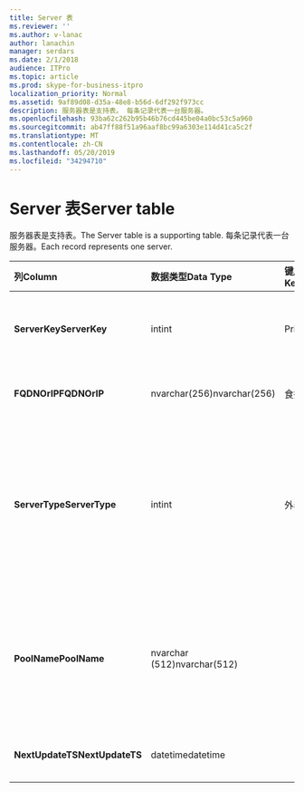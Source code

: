 ```yaml
---
title: Server 表
ms.reviewer: ''
ms.author: v-lanac
author: lanachin
manager: serdars
ms.date: 2/1/2018
audience: ITPro
ms.topic: article
ms.prod: skype-for-business-itpro
localization_priority: Normal
ms.assetid: 9af89d08-d35a-48e8-b56d-6df292f973cc
description: 服务器表是支持表。 每条记录代表一台服务器。
ms.openlocfilehash: 93ba62c262b95b46b76cd445be04a0bc53c5a960
ms.sourcegitcommit: ab47ff88f51a96aaf8bc99a6303e114d41ca5c2f
ms.translationtype: MT
ms.contentlocale: zh-CN
ms.lasthandoff: 05/20/2019
ms.locfileid: "34294710"
---
```

# <a name="server-table"></a><span data-ttu-id="2b0ee-104">Server 表</span><span class="sxs-lookup"><span data-stu-id="2b0ee-104">Server table</span></span>
 
<span data-ttu-id="2b0ee-105">服务器表是支持表。</span><span class="sxs-lookup"><span data-stu-id="2b0ee-105">The Server table is a supporting table.</span></span> <span data-ttu-id="2b0ee-106">每条记录代表一台服务器。</span><span class="sxs-lookup"><span data-stu-id="2b0ee-106">Each record represents one server.</span></span> 
  
|<span data-ttu-id="2b0ee-107">**列**</span><span class="sxs-lookup"><span data-stu-id="2b0ee-107">**Column**</span></span>|<span data-ttu-id="2b0ee-108">**数据类型**</span><span class="sxs-lookup"><span data-stu-id="2b0ee-108">**Data Type**</span></span>|<span data-ttu-id="2b0ee-109">**键/索引**</span><span class="sxs-lookup"><span data-stu-id="2b0ee-109">**Key/Index**</span></span>|<span data-ttu-id="2b0ee-110">**详细信息**</span><span class="sxs-lookup"><span data-stu-id="2b0ee-110">**Details**</span></span>|
|:-----|:-----|:-----|:-----|
|<span data-ttu-id="2b0ee-111">**ServerKey**</span><span class="sxs-lookup"><span data-stu-id="2b0ee-111">**ServerKey**</span></span> <br/> |<span data-ttu-id="2b0ee-112">int</span><span class="sxs-lookup"><span data-stu-id="2b0ee-112">int</span></span>  <br/> |<span data-ttu-id="2b0ee-113">Primary</span><span class="sxs-lookup"><span data-stu-id="2b0ee-113">Primary</span></span>  <br/> |<span data-ttu-id="2b0ee-114">标识服务器的唯一号码。</span><span class="sxs-lookup"><span data-stu-id="2b0ee-114">Unique number identifying the server.</span></span>  <br/> |
|<span data-ttu-id="2b0ee-115">**FQDNOrIP**</span><span class="sxs-lookup"><span data-stu-id="2b0ee-115">**FQDNOrIP**</span></span> <br/> |<span data-ttu-id="2b0ee-116">nvarchar(256)</span><span class="sxs-lookup"><span data-stu-id="2b0ee-116">nvarchar(256)</span></span>  <br/> |<span data-ttu-id="2b0ee-117">食指</span><span class="sxs-lookup"><span data-stu-id="2b0ee-117">index</span></span>  <br/> |<span data-ttu-id="2b0ee-118">MAC 地址字符串。</span><span class="sxs-lookup"><span data-stu-id="2b0ee-118">MAC address string.</span></span>  <br/> |
|<span data-ttu-id="2b0ee-119">**ServerType**</span><span class="sxs-lookup"><span data-stu-id="2b0ee-119">**ServerType**</span></span> <br/> |<span data-ttu-id="2b0ee-120">int</span><span class="sxs-lookup"><span data-stu-id="2b0ee-120">int</span></span>  <br/> |<span data-ttu-id="2b0ee-121">外表</span><span class="sxs-lookup"><span data-stu-id="2b0ee-121">Foreign</span></span>  <br/> |<span data-ttu-id="2b0ee-122">1: 中介服务器</span><span class="sxs-lookup"><span data-stu-id="2b0ee-122">1: Mediation Server</span></span>  <br/> <span data-ttu-id="2b0ee-123">2: a/V 会议 Server16394: A/V 边缘 service32769: Gateway</span><span class="sxs-lookup"><span data-stu-id="2b0ee-123">2: A/V Conferencing Server16394: A/V Edge service32769: Gateway</span></span>  <br/> |
|<span data-ttu-id="2b0ee-124">**PoolName**</span><span class="sxs-lookup"><span data-stu-id="2b0ee-124">**PoolName**</span></span> <br/> |<span data-ttu-id="2b0ee-125">nvarchar (512)</span><span class="sxs-lookup"><span data-stu-id="2b0ee-125">nvarchar(512)</span></span>  <br/> ||<span data-ttu-id="2b0ee-126">服务器所属的池。</span><span class="sxs-lookup"><span data-stu-id="2b0ee-126">Pool the server belongs to.</span></span> <span data-ttu-id="2b0ee-127">仅适用于 A/V 会议服务器。</span><span class="sxs-lookup"><span data-stu-id="2b0ee-127">Only applicable for the A/V Conferencing Server.</span></span>  <br/> |
|<span data-ttu-id="2b0ee-128">**NextUpdateTS**</span><span class="sxs-lookup"><span data-stu-id="2b0ee-128">**NextUpdateTS**</span></span> <br/> |<span data-ttu-id="2b0ee-129">datetime</span><span class="sxs-lookup"><span data-stu-id="2b0ee-129">datetime</span></span>  <br/> ||<span data-ttu-id="2b0ee-130">仅供内部使用。</span><span class="sxs-lookup"><span data-stu-id="2b0ee-130">For internal use only.</span></span>  <br/> |
   

